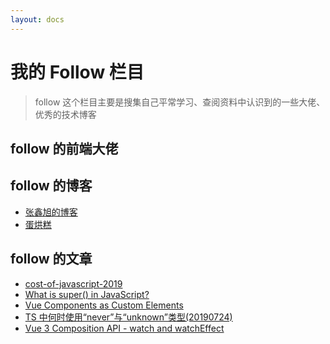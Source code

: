 ```yaml
---
layout: docs
---
```


<script setup>
import FollowCard from './follow-card.vue';
</script>

# 我的 Follow 栏目

> follow 这个栏目主要是搜集自己平常学习、查阅资料中认识到的一些大佬、优秀的技术博客


## follow 的前端大佬

<FollowCard />


## follow 的博客

- [张鑫旭的博客](https://www.zhangxinxu.com/)
- [蛋烘糕](http://eggcake.cn/)

## follow 的文章

- [cost-of-javascript-2019](https://v8.dev/blog/cost-of-javascript-2019#json)
- [What is super() in JavaScript?](https://css-tricks.com/what-is-super-in-javascript/)
- [Vue Components as Custom Elements](https://maximomussini.com/posts/vue-custom-elements)
- [TS 中何时使用“never”与“unknown”类型(20190724)](https://www.zhangxinghai.cn/2019/07/24/when-to-use-never-and-unknown-in-typescript.html)
- [Vue 3 Composition API - watch and watchEffect](https://www.thisdot.co/blog/vue-3-composition-api-watch-and-watcheffect)
